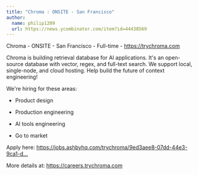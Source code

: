 ```yaml
---
title: "Chroma : ONSITE - San Francisco"
author:
  name: philip1209
  url: https://news.ycombinator.com/item?id=44438569
---
```


<JobNavigation />

Chroma - ONSITE - San Francisco - Full-time - <a href="https:&#x2F;&#x2F;trychroma.com" rel="nofollow">https:&#x2F;&#x2F;trychroma.com</a>

Chroma is building retrieval database for AI applications. It&#x27;s an open-source database with vector, regex, and full-text search. We support local, single-node, and cloud hosting. Help build the future of context engineering!

We&#x27;re hiring for these areas:

- Product design

- Production engineering

- AI tools engineering

- Go to market

Apply here: <a href="https:&#x2F;&#x2F;jobs.ashbyhq.com&#x2F;trychroma&#x2F;9ed3aee8-07dd-44e3-9ca1-dd1a3020fb6f?utm_source=xmKJgJQWpY" rel="nofollow">https:&#x2F;&#x2F;jobs.ashbyhq.com&#x2F;trychroma&#x2F;9ed3aee8-07dd-44e3-9ca1-d...</a>

More details at: <a href="https:&#x2F;&#x2F;careers.trychroma.com" rel="nofollow">https:&#x2F;&#x2F;careers.trychroma.com</a>
<JobApplication />

